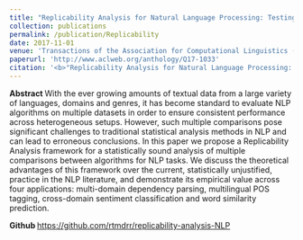 ```yaml
---
title: "Replicability Analysis for Natural Language Processing: Testing Significance with Multiple Datasets"
collection: publications
permalink: /publication/Replicability
date: 2017-11-01
venue: 'Transactions of the Association for Computational Linguistics (TACL)'
paperurl: 'http://www.aclweb.org/anthology/Q17-1033'
citation: '<b>"Replicability Analysis for Natural Language Processing: Testing Significance with Multiple Datasets."</b> Rotem Dror, Gili Baumer, Marina Bogomolov and Roi Reichart. <i> Transactions of the Association for Computational Linguistics (TACL), vol. 5, pp. 471–486, 2017.</i>'
---
```


<b> Abstract </b>
With the ever growing amounts of textual data from a large variety of languages, domains and genres, it has become standard to evaluate NLP algorithms on multiple datasets in order to ensure consistent performance across heterogeneous setups. However, such multiple comparisons pose significant challenges to traditional statistical analysis methods in NLP and can lead to erroneous conclusions. In this paper we propose a Replicability Analysis framework for a statistically sound analysis of multiple comparisons between algorithms for NLP tasks. We discuss the theoretical advantages of this framework over the current, statistically unjustified, practice in the NLP literature, and demonstrate its empirical value across four applications: multi-domain dependency parsing, multilingual POS tagging, cross-domain sentiment classification and word similarity prediction.

<b> Github </b>
https://github.com/rtmdrr/replicability-analysis-NLP

